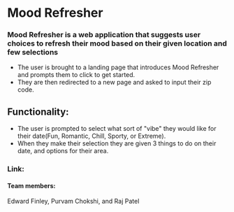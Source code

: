 # Mood Refresher

### Mood Refresher is a web application that suggests user choices to refresh their mood based on their given location and few selections

* The user is brought to a landing page that introduces Mood Refresher and prompts them to click to get started.
* They are then redirected to a new page and asked to input their zip code.

## Functionality:

* The user is prompted to select what sort of "vibe" they would like for their date(Fun, Romantic, Chill, Sporty, or Extreme).
* When they make their selection they are given 3 things to do on their date, and options for their area.

### Link:


#### Team members:
Edward Finley, Purvam Chokshi, and Raj Patel
